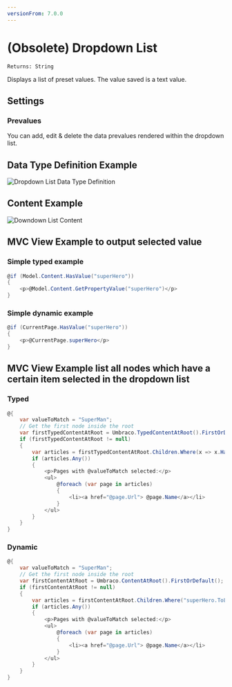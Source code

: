 ```yaml
---
versionFrom: 7.0.0
---
```


# (Obsolete) Dropdown List

`Returns: String`

Displays a list of preset values. The value saved is a text value.

## Settings

### Prevalues

You can add, edit & delete the data prevalues rendered within the dropdown list.

## Data Type Definition Example

![Dropdown List Data Type Definition](images/Dropdown-List-DataType.png)

## Content Example

![Downdown List Content](images/Dropdown-List-Content.png)

## MVC View Example to output selected value

### Simple typed example

```csharp
@if (Model.Content.HasValue("superHero"))
{
    <p>@Model.Content.GetPropertyValue("superHero")</p>
}
```

### Simple dynamic example

```csharp
@if (CurrentPage.HasValue("superHero"))
{
    <p>@CurrentPage.superHero</p>
}
```

## MVC View Example list all nodes which have a certain item selected in the dropdown list

### Typed

```csharp
@{
    var valueToMatch = "SuperMan";
    // Get the first node inside the root
    var firstTypedContentAtRoot = Umbraco.TypedContentAtRoot().FirstOrDefault();
    if (firstTypedContentAtRoot != null)
    {
        var articles = firstTypedContentAtRoot.Children.Where(x => x.HasValue("superHero") && x.GetPropertyValue<string>("superHero").ToLower().Contains(valueToMatch.ToLower()));
        if (articles.Any())
        {
            <p>Pages with @valueToMatch selected:</p>
            <ul>
                @foreach (var page in articles)
                {
                    <li><a href="@page.Url"> @page.Name</a></li>
                }
            </ul>
        }
    }
}
```

### Dynamic

```csharp
@{
    var valueToMatch = "SuperMan";
    // Get the first node inside the root
    var firstContentAtRoot = Umbraco.ContentAtRoot().FirstOrDefault();
    if (firstContentAtRoot != null)
    {
        var articles = firstContentAtRoot.Children.Where("superHero.ToLower() == @0", valueToMatch.ToLower());
        if (articles.Any())
        {
            <p>Pages with @valueToMatch selected:</p>
            <ul>
                @foreach (var page in articles)
                {
                    <li><a href="@page.Url"> @page.Name</a></li>
                }
            </ul>
        }
    }
}
```